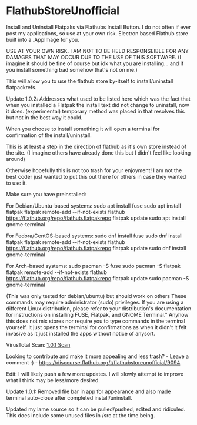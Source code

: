 # FlathubStoreUnofficial
Install and Uninstall Flatpaks via Flathubs Install Button.
I do not often if ever post my applications, so use at your own risk.
Electron based Flathub store built into a .AppImage for you.

USE AT YOUR OWN RISK. I AM NOT TO BE HELD RESPONSEIBLE FOR ANY DAMAGES THAT MAY OCCUR DUE TO THE USE OF THIS SOFTWARE. 
(I imagine it should be fine of course but idk what you are installing... and if you install something bad somehow that's not on me.)

This will allow you to use the flathub store by-itself to install/uninstall flatpackrefs. 

Update 1.0.2: Addresses what used to be listed here which was the fact that when you installed a Flatpak the install text did not change to uninstall, now it does. (experimental) temporary method was placed in that resolves this but not in the best way it could.

When you choose to install something it will open a terminal for confirmation of the install/uninstall.

This is at least a step in the direction of flathub as it's own store instead of the site. (I imagine others have already done this but I didn't feel like looking around)

Otherwise hopefully this is not too trash for your enjoyment! I am not the best coder just wanted to put this out there for others in case they wanted to use it.

Make sure you have preinstalled: 

For Debian/Ubuntu-based systems:
sudo apt install fuse
sudo apt install flatpak
flatpak remote-add --if-not-exists flathub https://flathub.org/repo/flathub.flatpakrepo
flatpak update
sudo apt install gnome-terminal

For Fedora/CentOS-based systems:
sudo dnf install fuse
sudo dnf install flatpak
flatpak remote-add --if-not-exists flathub https://flathub.org/repo/flathub.flatpakrepo
flatpak update
sudo dnf install gnome-terminal

For Arch-based systems:
sudo pacman -S fuse
sudo pacman -S flatpak
flatpak remote-add --if-not-exists flathub https://flathub.org/repo/flathub.flatpakrepo
flatpak update
sudo pacman -S gnome-terminal

(This was only tested for debian/ubuntu) but should work on others
These commands may require administrator (sudo) privileges.
If you are using a different Linux distribution, please refer to your distribution's documentation for instructions on installing FUSE, Flatpak, and GNOME Terminal."
Anyhow this does not mix stores nor require you to type commands in the terminal yourself. It just opens the terminal for confirmations as when it didn't it felt invasive as it just installed the apps without notice of anysort.

VirusTotal Scan: [1.0.1 Scan](https://www.virustotal.com/gui/file/ce2e35ee15e43cca6bc08cc7a2ea2aa76a4bc2223b5522685a2855d44162e098?nocache=1)

Looking to contribute and make it more appealing and less trash? - Leave a comment :) - https://discourse.flathub.org/t/flathubstoreunofficial/9094

Edit: I will likely push a few more updates. I will slowly attempt to improve what I think may be less/more desired.

Update 1.0.1: Removed file bar in app for appearance and also made terminal auto-close after completed install/uninstall.

Updated my lame source so it can be pulled/pushed, edited and ridiculed.
This does include some unused files in /src at the time being.





